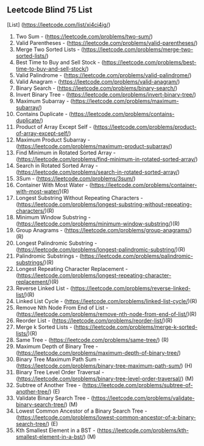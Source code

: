 ## Leetcode Blind 75 List

[List] (https://leetcode.com/list/xi4ci4ig/)

1. Two Sum - (https://leetcode.com/problems/two-sum/)
2. Valid Parentheses - (https://leetcode.com/problems/valid-parentheses/)
3. Merge Two Sorted Lists - (https://leetcode.com/problems/merge-two-sorted-lists/)
4. Best Time to Buy and Sell Stock - (https://leetcode.com/problems/best-time-to-buy-and-sell-stock/)
5. Valid Palindrome - (https://leetcode.com/problems/valid-palindrome/)
6. Valid Anagram - (https://leetcode.com/problems/valid-anagram/)
7. Binary Search - (https://leetcode.com/problems/binary-search/)
8. Invert Binary Tree - (https://leetcode.com/problems/invert-binary-tree/)
9. Maximum Subarray - (https://leetcode.com/problems/maximum-subarray/)
10. Contains Duplicate - (https://leetcode.com/problems/contains-duplicate/)
11. Product of Array Except Self - (https://leetcode.com/problems/product-of-array-except-self/)
12. Maximum Product Subarray - (https://leetcode.com/problems/maximum-product-subarray/)
13. Find Minimum in Rotated Sorted Array - (https://leetcode.com/problems/find-minimum-in-rotated-sorted-array/)
14. Search in Rotated Sorted Array - (https://leetcode.com/problems/search-in-rotated-sorted-array/)
15. 3Sum - (https://leetcode.com/problems/3sum/)
16. Container With Most Water - (https://leetcode.com/problems/container-with-most-water/)(R)
17. Longest Substring Without Repeating Characters - (https://leetcode.com/problems/longest-substring-without-repeating-characters/)(R)
18. Minimum Window Substring - (https://leetcode.com/problems/minimum-window-substring/)(R)
19. Group Anagrams - (https://leetcode.com/problems/group-anagrams/)(R)
20. Longest Palindromic Substring - (https://leetcode.com/problems/longest-palindromic-substring/)(R)
21. Palindromic Substrings - (https://leetcode.com/problems/palindromic-substrings/)(R)
22. Longest Repeating Character Replacement - (https://leetcode.com/problems/longest-repeating-character-replacement/)(R)
23. Reverse Linked List - (https://leetcode.com/problems/reverse-linked-list/)(R)
24. Linked List Cycle - (https://leetcode.com/problems/linked-list-cycle/)(R)
25. Remove Nth Node From End of List - (https://leetcode.com/problems/remove-nth-node-from-end-of-list/)(R)
26. Reorder List - (https://leetcode.com/problems/reorder-list/)(R)
27. Merge k Sorted Lists - (https://leetcode.com/problems/merge-k-sorted-lists/)(R)
28. Same Tree - (https://leetcode.com/problems/same-tree/) (R)
29. Maximum Depth of Binary Tree - (https://leetcode.com/problems/maximum-depth-of-binary-tree/)
30. Binary Tree Maximum Path Sum - (https://leetcode.com/problems/binary-tree-maximum-path-sum/) (H)
31. Binary Tree Level Order Traversal - (https://leetcode.com/problems/binary-tree-level-order-traversal/) (M)
32. Subtree of Another Tree - (https://leetcode.com/problems/subtree-of-another-tree/) (E)
33. Validate Binary Search Tree - (https://leetcode.com/problems/validate-binary-search-tree/) (M)
34. Lowest Common Ancestor of a Binary Search Tree - (https://leetcode.com/problems/lowest-common-ancestor-of-a-binary-search-tree/) (E)
35. Kth Smallest Element in a BST - (https://leetcode.com/problems/kth-smallest-element-in-a-bst/) (M)